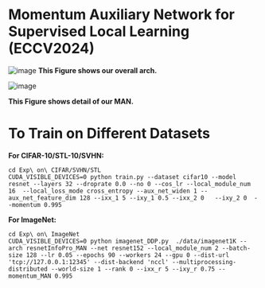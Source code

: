 # Momentum Auxiliary Network for Supervised Local Learning (ECCV2024)
![image](https://github.com/JunhaoSu0/MAN/assets/174414200/deff0518-f88f-45f9-a743-8861067fb62a)
**This Figure shows our overall arch.**


![image](https://github.com/JunhaoSu0/MAN/assets/174414200/e99468a4-70d5-44b5-b565-75461e28d7ba)

**This Figure shows detail of our MAN.**

# To Train on Different Datasets

**For CIFAR-10/STL-10/SVHN:**
```
cd Exp\ on\ CIFAR/SVHN/STL
CUDA_VISIBLE_DEVICES=0 python train.py --dataset cifar10 --model resnet --layers 32 --droprate 0.0 --no 0 --cos_lr --local_module_num 16  --local_loss_mode cross_entropy --aux_net_widen 1 --aux_net_feature_dim 128 --ixx_1 5 --ixy_1 0.5 --ixx_2 0   --ixy_2 0  --momentum 0.995
```

**For ImageNet:**
```
cd Exp\ on\ ImageNet
CUDA_VISIBLE_DEVICES=0 python imagenet_DDP.py  ./data/imagenet1K --arch resnetInfoPro_MAN --net resnet152 --local_module_num 2 --batch-size 128 --lr 0.05 --epochs 90 --workers 24 --gpu 0 --dist-url 'tcp://127.0.0.1:12345' --dist-backend 'nccl' --multiprocessing-distributed --world-size 1 --rank 0 --ixx_r 5 --ixy_r 0.75 --momentum_MAN 0.995
```


